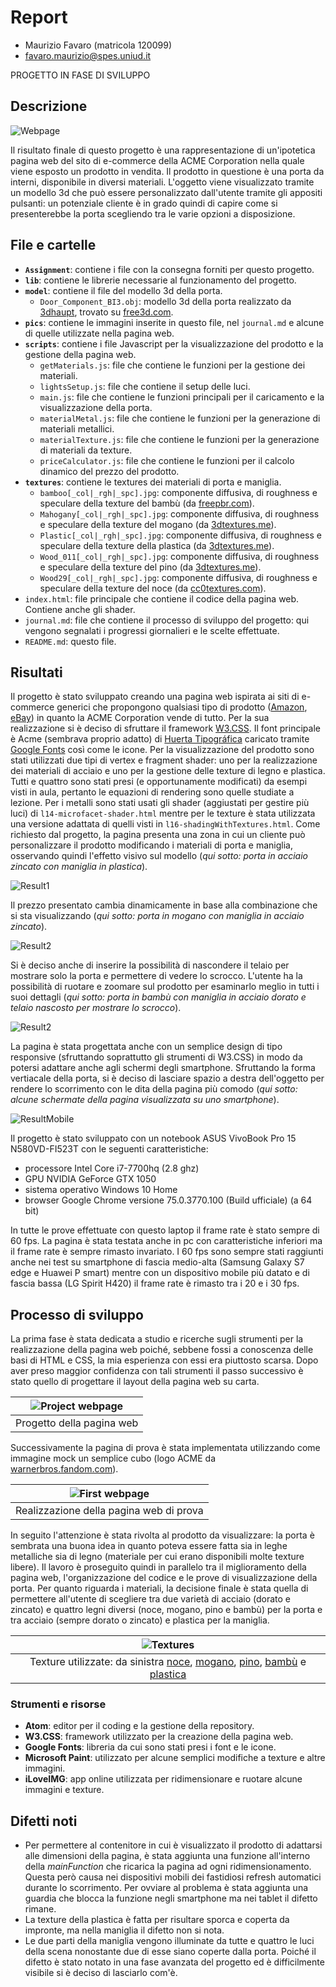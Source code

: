 # Report

- Maurizio Favaro (matricola 120099)
- favaro.maurizio@spes.uniud.it

PROGETTO IN FASE DI SVILUPPO

## Descrizione

 ![Webpage](pics/pagina_intera.png)

 Il risultato finale di questo progetto è una rappresentazione di un'ipotetica pagina web del sito di e-commerce della ACME Corporation nella quale viene esposto un prodotto in vendita. Il prodotto in questione è una porta da interni, disponibile in diversi materiali. L'oggetto viene visualizzato tramite un modello 3d che può essere personalizzato dall'utente tramite gli appositi pulsanti: un potenziale cliente è in grado quindi di capire come si presenterebbe la porta scegliendo tra le varie opzioni a disposizione.

## File e cartelle

* **`Assignment`**: contiene i file con la consegna forniti per questo progetto.
* **`lib`**: contiene le librerie necessarie al funzionamento del progetto.
* **`model`**: contiene il file del modello 3d della porta.
  * `Door_Component_BI3.obj`: modello 3d della porta realizzato da [3dhaupt](https://free3d.com/it/user/3dhaupt), trovato su [free3d.com](https://free3d.com/it/3d-model/room-door-94798.html).
* **`pics`**: contiene le immagini inserite in questo file, nel `journal.md` e alcune di quelle utilizzate nella pagina web.
* **`scripts`**: contiene i file Javascript per la visualizzazione del prodotto e la gestione della pagina web.
  * `getMaterials.js`: file che contiene le funzioni per la gestione dei materiali.
  * `lightsSetup.js`: file che contiene il setup delle luci.
  * `main.js`: file che contiene le funzioni principali per il caricamento e la visualizzazione della porta.
  * `materialMetal.js`: file che contiene le funzioni per la generazione di materiali metallici.
  * `materialTexture.js`: file che contiene le funzioni per la generazione di materiali da texture.
  * `priceCalculator.js`: file che contiene le funzioni per il calcolo dinamico del prezzo del prodotto.
* **`textures`**: contiene le textures dei materiali di porta e maniglia.
  * `bamboo[_col|_rgh|_spc].jpg`: componente diffusiva, di roughness e speculare della texture del bambù (da [freepbr.com](https://freepbr.com/materials/bamboo-wood-pbr-material/)).
  * `Mahogany[_col|_rgh|_spc].jpg`: componente diffusiva, di roughness e speculare della texture del mogano (da [3dtextures.me](https://3dtextures.me/2018/12/27/wood-009-mahogany/)).
  * `Plastic[_col|_rgh|_spc].jpg`: componente diffusiva, di roughness e speculare della texture della plastica (da [3dtextures.me](https://3dtextures.me/2018/03/26/plastic-001-w-speckles-and-fingerprints/)).
  * `Wood_011[_col|_rgh|_spc].jpg`: componente diffusiva, di roughness e speculare della texture del pino (da [3dtextures.me](https://3dtextures.me/2019/01/10/wood-011a/)).
  * `Wood29[_col|_rgh|_spc].jpg`: componente diffusiva, di roughness e speculare della texture del noce (da [cc0textures.com](https://www.cc0textures.com/view.php?tex=Wood29)).
* `index.html`: file principale che contiene il codice della pagina web. Contiene anche gli shader.
* `journal.md`: file che contiene il processo di sviluppo del progetto: qui vengono segnalati i progressi giornalieri e le scelte effettuate.
* `README.md`: questo file.

## Risultati

Il progetto è stato sviluppato creando una pagina web ispirata ai siti di e-commerce generici che propongono qualsiasi tipo di prodotto ([Amazon](https://www.amazon.it/), [eBay](https://www.ebay.it/)) in quanto la ACME Corporation vende di tutto. Per la sua realizzazione si è deciso di sfruttare il framework [W3.CSS](https://www.w3schools.com/w3css/). Il font principale è Acme (sembrava proprio adatto) di [Huerta Tipográfica](https://huertatipografica.com/en) caricato tramite [Google Fonts](https://fonts.google.com/specimen/Acme) così come le icone. Per la visualizzazione del prodotto sono stati utilizzati due tipi di vertex e fragment shader: uno per la realizzazione dei materiali di acciaio e uno per la gestione delle texture di legno e plastica. Tutti e quattro sono stati presi (e opportunamente modificati) da esempi visti in aula, pertanto le equazioni di rendering sono quelle studiate a lezione. Per i metalli sono stati usati gli shader (aggiustati per gestire più luci) di `l14-microfacet-shader.html` mentre per le texture è stata utilizzata una versione adattata di quelli visti in `l16-shadingWithTextures.html`. Come richiesto dal progetto, la pagina presenta una zona in cui un cliente può personalizzare il prodotto modificando i materiali di porta e maniglia, osservando quindi l'effetto visivo sul modello (*qui sotto: porta in acciaio zincato con maniglia in plastica*).

![Result1](pics/porta_zincata.png)

Il prezzo presentato cambia dinamicamente in base alla combinazione che si sta visualizzando (*qui sotto: porta in mogano con maniglia in acciaio zincato*).

![Result2](pics/porta_mogano.png)

Si è deciso anche di inserire la possibilità di nascondere il telaio per mostrare solo la porta e permettere di vedere lo scrocco. L'utente ha la possibilità di ruotare e zoomare sul prodotto per esaminarlo meglio in tutti i suoi dettagli (*qui sotto: porta in bambù con maniglia in acciaio dorato e telaio nascosto per mostrare lo scrocco*).

![Result2](pics/porta_bamboo.png)

La pagina è stata progettata anche con un semplice design di tipo responsive (sfruttando soprattutto gli strumenti di W3.CSS) in modo da potersi adattare anche agli schermi degli smartphone. Sfruttando la forma vertiacale della porta, si è deciso di lasciare spazio a destra dell'oggetto per rendere lo scorrimento con le dita della pagina più comodo (*qui sotto: alcune schermate della pagina visualizzata su uno smartphone*).

![ResultMobile](pics/pagina_mobile.png)

Il progetto è stato sviluppato con un notebook ASUS VivoBook Pro 15 N580VD-FI523T con le seguenti caratteristiche:
- processore Intel Core i7-7700hq (2.8 ghz)
- GPU NVIDIA GeForce GTX 1050
- sistema operativo Windows 10 Home
- browser Google Chrome versione 75.0.3770.100 (Build ufficiale) (a 64 bit)

In tutte le prove effettuate con questo laptop il frame rate è stato sempre di 60 fps. La pagina è stata testata anche in pc con caratteristiche inferiori ma il frame rate è sempre rimasto invariato. I 60 fps sono sempre stati raggiunti anche nei test su smartphone di fascia medio-alta (Samsung Galaxy S7 edge e Huawei P smart) mentre con un dispositivo mobile più datato e di fascia bassa (LG Spirit H420) il frame rate è rimasto tra i 20 e i 30 fps.

## Processo di sviluppo

La prima fase è stata dedicata a studio e ricerche sugli strumenti per la realizzazione della pagina web poiché, sebbene fossi a conoscenza delle basi di HTML e CSS, la mia esperienza con essi era piuttosto scarsa. Dopo aver preso maggior confidenza con tali strumenti il passo successivo è stato quello di progettare il layout della pagina web su carta.

| ![Project webpage](pics/progetto_paginaweb.jpg) |
| :---------------------------------------------: |
| Progetto della pagina web |

Successivamente la pagina di prova è stata implementata utilizzando come immagine mock un semplice cubo (logo ACME da [warnerbros.fandom.com](https://warnerbros.fandom.com/wiki/ACME_Corporation?file=Acme-corp.png)).

| ![First webpage](pics/pagina_prova.png) |
| :-------------------------------------: |
| Realizzazione della pagina web di prova |

In seguito l'attenzione è stata rivolta al prodotto da visualizzare: la porta è sembrata una buona idea in quanto poteva essere fatta sia in leghe metalliche sia di legno (materiale per cui erano disponibili molte texture libere). Il lavoro è proseguito quindi in parallelo tra il miglioramento della pagina web, l'organizzazione del codice e le prove di visualizzazione della porta. Per quanto riguarda i materiali, la decisione finale è stata quella di permettere all'utente di scegliere tra due varietà di acciaio (dorato e zincato) e quattro legni diversi (noce, mogano, pino e bambù) per la porta e tra acciaio (sempre dorato o zincato) e plastica per la maniglia.

| ![Textures](pics/textures.png) |
| :----------------------------: |
| Texture utilizzate: da sinistra [noce](https://www.cc0textures.com/view.php?tex=Wood29), [mogano](https://3dtextures.me/2018/12/27/wood-009-mahogany/), [pino](https://3dtextures.me/2019/01/10/wood-011a/), [bambù](https://freepbr.com/materials/bamboo-wood-pbr-material/) e [plastica](https://3dtextures.me/2018/03/26/plastic-001-w-speckles-and-fingerprints/)|

### Strumenti e risorse

* **Atom**: editor per il coding e la gestione della repository.
* **W3.CSS**: framework utilizzato per la creazione della pagina web.
* **Google Fonts**: libreria da cui sono stati presi i font e le icone.
* **Microsoft Paint**: utilizzato per alcune semplici modifiche a texture e altre immagini.
* **iLoveIMG**: app online utilizzata per ridimensionare e ruotare alcune immagini e texture.

## Difetti noti

* Per permettere al contenitore in cui è visualizzato il prodotto di adattarsi alle dimensioni della pagina, è stata aggiunta una funzione all'interno della *mainFunction* che ricarica la pagina ad ogni ridimensionamento. Questa però causa nei dispositivi mobili dei fastidiosi refresh automatici durante lo scorrimento. Per ovviare al problema è stata aggiunta una guardia che blocca la funzione negli smartphone ma nei tablet il difetto rimane.
* La texture della plastica è fatta per risultare sporca e coperta da impronte, ma nella maniglia il difetto non si nota.
* Le due parti della maniglia vengono illuminate da tutte e quattro le luci della scena nonostante due di esse siano coperte dalla porta. Poiché il difetto è stato notato in una fase avanzata del progetto ed è difficilmente visibile si è deciso di lasciarlo com'è.
